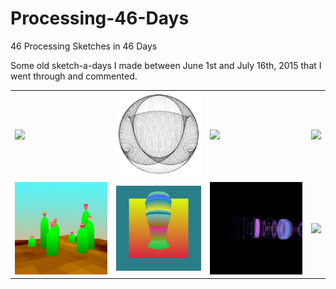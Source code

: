 # Processing-46-Days
46 Processing Sketches in 46 Days

Some old sketch-a-days I made between June 1st and July 16th, 2015 that I went through and commented.

<table>
  <tr>
    <td>
      <a href="https://github.com/SamIngersoll/Processing-46-Days/blob/master/p_2015_06_08_stringArrangement"><img src="https://github.com/SamIngersoll/Processing-46-Days/blob/master/p_2015_06_08_stringArrangement/stringArrangement.gif"width="600"></a>
    </td>
    <td>
      <img src="https://github.com/SamIngersoll/Processing-46-Days/blob/master/Images/weirdBall_3025.png"width="600">
    </td>
    <td>
      <a href="https://github.com/SamIngersoll/Processing-46-Days/blob/master/p_2015_06_12_ripplePaths"><img src="https://github.com/SamIngersoll/Processing-46-Days/blob/master/p_2015_06_12_ripplePaths/ripplePaths.gif"width="600"></a>
    </td>
    <td>
      <a href="https://github.com/SamIngersoll/Processing-46-Days/blob/master/p_2015_06_11_bubbles"><img src="https://github.com/SamIngersoll/Processing-46-Days/blob/master/p_2015_06_11_bubbles/bubbles.gif"width="600">
    </td></a>
  </tr>
  <tr>
    <td>
      <img src="https://github.com/SamIngersoll/Processing-46-Days/blob/master/Images/cacti_117.jpg"width="600">
    </td>
    <td>
      <img src="https://github.com/SamIngersoll/Processing-46-Days/blob/master/Images/mushRoomsColorShader_6207.png"width="600">
    </td>
    <td>
      <img src="https://github.com/SamIngersoll/Processing-46-Days/blob/master/Images/uiCylinder_3404.png"width="600">
    </td>
    <td>
      <a href="https://github.com/SamIngersoll/Processing-46-Days/blob/master/p_2015_06_04_squareConnectors"><img src="https://github.com/SamIngersoll/Processing-46-Days/blob/master/p_2015_06_04_squareConnectors/squareConnectors_square.gif"width="600"></a>
    </td>
  </tr>
</table>

